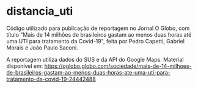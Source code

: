 # distancia_uti
Código utilizado para publicação de reportagem no Jornal O Globo, com título "Mais de 14 milhões de brasileiros gastam ao menos duas horas até uma UTI para tratamento da Covid-19", feita por Pedro Capetti, Gabriel Morais e João Paulo Saconi. 

A reportagem utiliza dados do SUS e da API do Google Maps. Material disponível em: https://oglobo.globo.com/sociedade/mais-de-14-milhoes-de-brasileiros-gastam-ao-menos-duas-horas-ate-uma-uti-para-tratamento-da-covid-19-24442488
